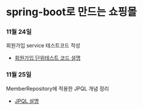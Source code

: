 
# spring-boot로 만드는 쇼핑몰

### 11월 24일
회원가입 service 테스트코드 작성
* [회원가입 단위테스트 코드 설명](https://blog.naver.com/tkgksw/222152097785)

### 11월 25일
MemberRepository에 적용한 JPQL 개념 정리
* [JPQL 설명](https://blog.naver.com/tkgksw/222154021538)

